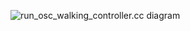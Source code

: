 ![run_osc_walking_controller.cc diagram](https://drive.google.com/file/d/1JeNzdul5PKnfKGvLbyGkZd-4uJAOz46b/view?usp=sharing)